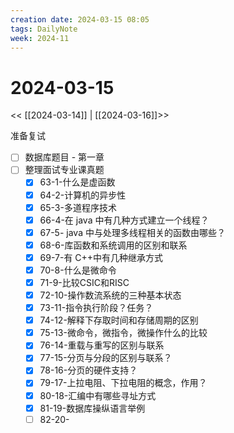 ```yaml
---
creation date: 2024-03-15 08:05
tags: DailyNote
week: 2024-11
---
```


# 2024-03-15

<< [[2024-03-14]] | [[2024-03-16]]>>


准备复试
- [ ] 数据库题目 - 第一章
- [ ] 整理面试专业课真题
	- [x] 63-1-什么是虚函数
	- [x] 64-2-计算机的异步性
	- [x] 65-3-多道程序技术
	- [x] 66-4-在 java 中有几种方式建立一个线程？
	- [x] 67-5- java 中与处理多线程相关的函数由哪些？
	- [x] 68-6-库函数和系统调用的区别和联系
	- [x] 69-7-有 C++中有几种继承方式
	- [x] 70-8-什么是微命令
	- [x] 71-9-比较CSIC和RISC
	- [x] 72-10-操作数流系统的三种基本状态
	- [x] 73-11-指令执行阶段？任务？
	- [x] 74-12-解释下存取时间和存储周期的区别
	- [x] 75-13-微命令，微指令，微操作什么的比较
	- [x] 76-14-重载与重写的区别与联系
	- [x] 77-15-分页与分段的区别与联系？
	- [x] 78-16-分页的硬件支持？
	- [x] 79-17-上拉电阻、下拉电阻的概念，作用？
	- [x] 80-18-汇编中有哪些寻址方式
	- [x] 81-19-数据库操纵语言举例
	- [ ] 82-20-